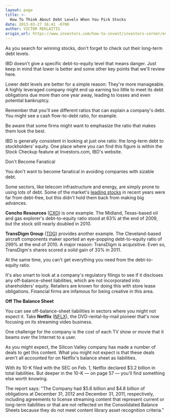 ```yaml
---
layout: page
title: >-
  How To Think About Debt Levels When You Pick Stocks
date: 2013-03-27 16:41 -0700
author: VICTOR REKLAITIS
origin_url: https://www.investors.com/how-to-invest/investors-corner/evaluating-stocks-debt-levels-when-investing/
---
```


As you search for winning stocks, don't forget to check out their long-term debt levels.

IBD doesn't give a specific debt-to-equity level that means danger. Just keep in mind that lower is better and some other key points that we'll review here.

Lower debt levels are better for a simple reason: They're more manageable. A highly leveraged company might end up earning too little to meet its debt obligations due more than one year away, leading to losses and even potential bankruptcy.

Remember that you'll see different ratios that can explain a company's debt. You might see a cash flow-to-debt ratio, for example.

Be aware that some firms might want to emphasize the ratio that makes them look the best.

IBD is generally consistent in looking at just one ratio: the long-term debt to stockholders' equity. One place where you can find this figure is within the Stock Checkup feature at Investors.com, IBD's website.

Don't Become Fanatical

You don't want to become fanatical in avoiding companies with sizable debt.

Some sectors, like telecom infrastructure and energy, are simply prone to using lots of debt. Some of the market's [leading stocks](http://news.investors.com/investing.aspx) in recent years were far from debt-free, but this didn't hold them back from making big advances.

**Concho Resources** ([CXO](https://research.investors.com/quote.aspx?symbol=CXO)) is one example. The Midland, Texas-based oil and gas explorer's debt-to-equity ratio stood at 63% at the end of 2009, but the stock still nearly doubled in 2010.

**TransDigm Group** ([TDG](https://research.investors.com/quote.aspx?symbol=TDG)) provides another example. The Cleveland-based aircraft components maker sported an eye-popping debt-to-equity ratio of 299% at the end of 2010. A major reason: TransDigm is acquisitive. Even so, TransDigm's shares scored a solid gain of 33% in 2011.

At the same time, you can't get everything you need from the debt-to-equity ratio.

It's also smart to look at a company's regulatory filings to see if it discloses any off-balance-sheet liabilities, which are not incorporated into shareholders' equity. Retailers are known for doing this with store lease obligations. Financial firms are infamous for being creative in this area.

**Off The Balance Sheet**

You can see off-balance-sheet liabilities in sectors where you might not expect it. Take **Netflix** ([NFLX](https://research.investors.com/quote.aspx?symbol=NFLX)), the DVD-rental-by-mail pioneer that's now focusing on its streaming video business.

One challenge for the company is the cost of each TV show or movie that it beams over the Internet to a user.

As you might expect, the Silicon Valley company has made a number of deals to get this content. What you might not expect is that these deals aren't all accounted for on Netflix's balance sheet as liabilities.

With its 10-K filed with the SEC on Feb. 1, Netflix declared \$3.2 billion in total liabilities. But deeper in the 10-K — on page 57 — you'll find something else worth knowing.

The report says: "The Company had \$5.6 billion and \$4.8 billion of obligations at December 31, 2012 and December 31, 2011, respectively, including agreements to license streaming content that represent current or long-term liabilities or that are not reflected on the Consolidated Balance Sheets because they do not meet content library asset recognition criteria."
